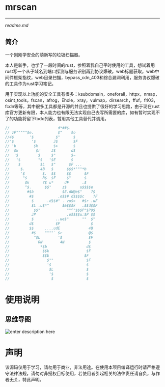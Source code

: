 # mrscan



****
*readme.md*

## 简介
一个刚刚学安全的萌新写的垃圾扫描器。


本人是新手，也学了一段时间的rust，参照着我自己平时使用的工具，想试着用rust写一个从子域名到端口探测与服务识别再到协议爆破，web标题获取，web中间件框架指纹，web目录扫描，bypass_cdn_403和综合漏洞利用，服务协议爆破的工具作为rust学习笔记。

用于实现以上功能的安全工具有很多：ksubdomain，oneforall，httpx，nmap，osint_tools，fscan，afrog，Ehole，xray，vulmap，dirsearch，ffuf，f403，fcdn等等，其中很多工具都是开源的并且也提供了很好的学习思路，由于现在rust库官方更新有限，本人能力也有限无法实现自己去写所需要的库，如有暂时实现不了的功能将留下todo列表，暂用其他工具替代并调用。

``` rust
//                      d*##$.
// zP"""""$e.           $"    $o
//4$       '$          $"      $
//'$        '$        J$       $F
// 'b        $k       $>       $
//  $k        $r     J$       d$
//  '$         $     $"       $~
//   '$        "$   '$E       $
//    $         $L   $"      $F ...
//     $.       4B   $      $$$*"""*b
//     '$        $.  $$     $$      $F
//      "$       R$  $F     $"      $
//       $k      ?$ u*     dF      .$
//       ^$.      $$"     z$      u$$$$e
//        #$b             $E.dW@e$"    ?$
//         #$           .o$$# d$$$$c    ?F
//          $      .d$$#" . zo$>   #$r .uF
//          $L .u$*"      $&$$$k   .$$d$$F
//           $$"            ""^"$$$P"$P9$
//          JP              .o$$$$u:$P $$
//          $          ..ue$"      ""  $"
//         d$          $F              $
//         $$     ....udE             4B
//          #$    """"` $r            @$
//           ^$L        '$            $F
//             RN        4N           $
//              *$b                  d$
//               $$k                 $F
//               $$b                $F
//                 $""               $F
//                 '$                $
//                  $L               $
//                  '$               $
//                   $               $
```


# 使用说明


## 思维导图
![enter description here](./images/89caa8214f13fee6a80192d260a5aa8.png)

# 声明
该源码仅用于学习，请勿用于商业，非法用途。在使用本项目编译运行时请严格遵守法律法规，请勿对非授权目标使用，若使用者引起相关的法律责任请自负，与作者无关，特此声明。
